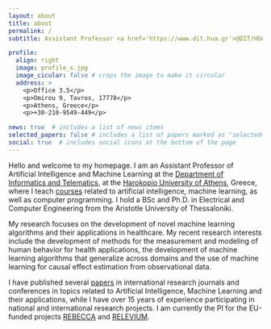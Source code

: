 ```yaml
---
layout: about
title: about
permalink: /
subtitle: Assistant Professor <a href='https://www.dit.hua.gr'>@DIT/HUA</a>

profile:
  align: right
  image: profile_s.jpg
  image_cicular: false # crops the image to make it circular
  address: >
    <p>Office 3.5</p>
    <p>Omirou 9, Tavros, 17778</p>
    <p>Athens, Greece</p>
    <p>+30-210-9549-449</p>

news: true  # includes a list of news items
selected_papers: false # includes a list of papers marked as "selected={true}"
social: true  # includes social icons at the bottom of the page
---
```


Hello and welcome to my homepage. I am an Assistant Professor of Artificial Intelligence and Machine Learning at the [Department of Informatics and Telematics](https://www.dit.hua.gr), at the [Harokopio University of Athens](https://www.hua.gr), Greece, where I teach [courses](/courses) related to artificial intelligence, machine learning, as well as computer programming. I hold a BSc and Ph.D. in Electrical and Computer Engineering from the Aristotle University of Thessaloniki. 

My research focuses on the development of novel machine learning algorithms and their applications in healthcare. My recent research interests include the development of methods for the measurement and modeling of human behavior for health applications, the development of machine learning algorithms that generalize across domains and the use of machine learning for causal effect estimation from observational data.

I have published several [papers](/publications) in international research journals and conferences in topics related to Artificial Intelligence, Machine Learning and their applications, while I have over 15 years of experience participating in national and international research projects. I am currently the PI for the EU-funded projects [REBECCA](https://rebeccaproject.eu/) and [RELEVIUM](https://www.releviumproject.eu/).


<!-- methods that can handle bias, are robust to distribution shifts and to label noise, can be  -->

<!-- improved machine learning algorithms that can handle bias -->

<!-- facilitate their adoption in performance-critical application areas, such as healthcare. Desirable attributes include the ,    make  on machine learning algorithms to address problems in heathcare.  -->
<!--  -->

<!-- His current research is focused on developing innovative machine learning algorithms to address problems in healthcare. He is also interested in developing machine learning algorithms that generalize well under data distribution shifts, on methods for ha bias in the data, as well as on  -->


<!-- improving the generalization and explainabi -->

<!-- He has published over 70 papers in international research journals and conferences in topics related to Artificial Intelligence, Machine Learning and their applications, as well as over 15 years of experience participating in international research projects. He is currently the PI of project REBECCA, aiming at the use of multiple sources of real-world data for improving research on the quality of life of breast cancer patients.  -->


<!-- His recent research interests include the development of methods for the automated measurement and modeling of human behavior with applications in health and energy efficiency, machine learning methods for training with few and/or noisy samples, as well as methods for continual learning in artificial intelligence applications.  -->

<!-- His current research is focused on addressing issues related to the generalization and explainabili the development of novel machine learning algorithms and their application in healthcare. I have published several papers in international scientific journals and conferences -->

<!-- These include algorithms that generalize well under distribution shifts, that are robust to the presence of label noise,  -->

<!-- My current research involves the development of novel machine learning algorithms that generalize well under distribution shifts, are able to continuously learn from non identically distributed data, and   -->

<!-- Write your biography here. Tell the world about yourself. Link to your favorite [subreddit](http://reddit.com). You can put a picture in, too. The code is already in, just name your picture `prof_pic.jpg` and put it in the `img/` folder. -->

<!-- Put your address / P.O. box / other info right below your picture. You can also disable any these elements by editing `profile` property of the YAML header of your `_pages/about.md`. Edit `_bibliography/papers.bib` and Jekyll will render your [publications page](/al-folio/publications/) automatically. -->

<!-- Link to your social media connections, too. This theme is set up to use [Font Awesome icons](http://fortawesome.github.io/Font-Awesome/) and [Academicons](https://jpswalsh.github.io/academicons/), like the ones below. Add your Facebook, Twitter, LinkedIn, Google Scholar, or just disable all of them. -->
